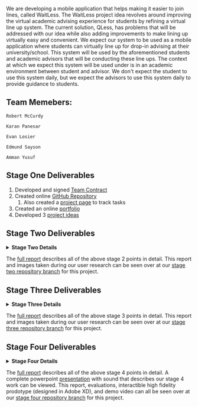We are developing a mobile application that helps making it easier to join lines, called WaitLess.
The WaitLess project idea revolves around improving the virtual academic advising experience for students by refining a virtual line up system. The current solution, QLess, has problems that will be addressed with our idea while also adding improvements to make lining up virtually easy and convenient.  We expect our system to be used as a mobile application where students can virtually line up for drop-in advising at their university/school.  This system will be used by the aforementioned students and academic advisors that will be conducting these line ups.  The context at which we expect this system will be used under is in an academic environment between student and advisor.  We don't expect the student to use this system daily, but we expect the advisors to use this system daily to provide guidance to students.


## Team Memebers:
```
Robert McCurdy

Karan Panesar

Evan Losier

Edmund Sayson

Amman Yusuf
```
## Stage One Deliverables
1. Developed and signed [Team Contract](https://github.com/RMcCurdy/TeamS_Project/blob/stage-one/TeamContractHandout.pdf)
1. Created online [GitHub Repository](https://github.com/RMcCurdy/TeamS_Project)
    1. Also created a [project page](https://github.com/users/RMcCurdy/projects/1) to track tasks
1. Created an online [portfolio](https://rmccurdy.github.io/TeamS_Project/)
1. Developed 3 [project ideas](https://github.com/RMcCurdy/TeamS_Project/blob/stage-one/stage_one_project_ideas.pdf)

## Stage Two Deliverables
<details>
    <summary><b>Stage Two Details</b></summary>
<br>
<ol>
    <li>Provided a succinct project description.</li>
    <li>Identified Stakeholders.</li>
    <li>Conducted 3 user research methods based on the IDEO Method Cards.</li>
    <ol>
        <li> Competitive Product Survey</li>
        <li> Extreme User Interviews</li>
        <li> Flow Analysis</li>
    </ol>
    <li>Generated User Tasks</li>
    <li>Included Appendix/Raw Data of research methods</li>
</ol>
</details>

The [full report](https://github.com/RMcCurdy/TeamS_Project/blob/stage-two/CPSC_481_Project_Iteration2.pdf) describes all of the above stage 2 points in detail.  This report and images taken during our user research can be seen over at our [stage two repository branch](https://github.com/RMcCurdy/TeamS_Project/tree/stage-two) for this project.

## Stage Three Deliverables

<details>
    <summary><b>Stage Three Details</b></summary>
<br>
<ol>
    <li>Provided a succinct project description.</li>
    <li>User Tasks</li>
    <ol>
        <li> Horizontal Tasks</li>
        <li> Vertical Tasks</li>
    </ol>
    <li>Storyboard</li>
    <li>Cognitive Evaluation</li>
    <li>Reflection</li>
    <ol>
        <li> What went well</li>
        <li> What went poorly</li>
        <li> What to do differently</li>
    </ol>
    <li>Appendix</li>
    <ol>
        <li> Cognitive Walk-through</li>
        <li> Affinity Diagrams</li>
        <li> Sample Sketches</li>
    </ol>
</ol>
</details>

The [full report](https://github.com/RMcCurdy/TeamS_Project/blob/stage-three/CPSC_481_Project_Iteration3.pdf) describes all of the above stage 3 points in detail.  This report and images taken during our user research can be seen over at our [stage three repository branch](https://github.com/RMcCurdy/TeamS_Project/tree/stage-three) for this project.


## Stage Four Deliverables

<details>
    <summary><b>Stage Four Details</b></summary>
<br>
<ol>
    <li>Provided a succinct project description.</li>
    <li>Updated User Tasks</li>
    <ol>
        <li> Horizontal Tasks</li>
        <li> Vertical Tasks</li>
    </ol>
    <li><a href="https://github.com/RMcCurdy/TeamS_Project/blob/stage-four/High-Fi%20Prototype/DRAFT%202%20-%20HIGH%20FIDELITY%20Nov22%202PM%20UPDATE.xd" target="_blank">Developed a High Fidelity Prototype using Adobe XD</a></li>
    <li>Demonstrated High fidelity Prototype functionality through <a href=#>this demo video</a>(...link to the demo)</li>
    <li>Conducted a Heuristic Evaluation and the <a href="https://github.com/RMcCurdy/TeamS_Project/blob/stage-four/CPSC_481_Project_stage_4-report-v1.pdf target="_blank"">findings were summarized</a></li>
    <li>Wrote up a reflection of our work in stage 4.  Included the following points:</li>
    <ol>
        <li> What went well</li>
        <li> What went poorly</li>
        <li> What to do differently</li>
    </ol>
    <li>Appendix included the following documents</li>
    <ol>
        <li> Heuristic Evaluation report from the Evaluators</li>
        <li> Heuristic Evaluation report from the Reviewers</li>
    </ol>
</ol>
</details>

The [full report](https://github.com/RMcCurdy/TeamS_Project/blob/stage-four/CPSC_481_Project_stage_4-report-v1.pdf) describes all of the above stage 4 points in detail.  A complete powerpoint [presentation](https://github.com/RMcCurdy/TeamS_Project/blob/stage-four/Presentation%20Iteration4%20Version%204%20-%20no%20demo%20video.pptx) with sound that describes our stage 4 work can be viewed. This report, evaluations, interactible high fidelity prodotype (designed in Adobe XD), and demo video can all be seen over at our [stage four repository branch](https://github.com/RMcCurdy/TeamS_Project/tree/stage-four) for this project.

